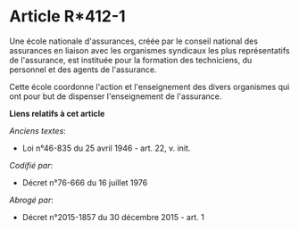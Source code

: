 # Article R*412-1

Une école nationale d'assurances, créée par le conseil national des assurances en liaison avec les organismes syndicaux les
plus représentatifs de l'assurance, est instituée pour la formation des techniciens, du personnel et des agents de
l'assurance.

Cette école coordonne l'action et l'enseignement des divers organismes qui ont pour but de dispenser l'enseignement de
l'assurance.

**Liens relatifs à cet article**

_Anciens textes_:

  - Loi n°46-835 du 25 avril 1946 - art. 22, v. init.

_Codifié par_:

  - Décret n°76-666 du 16 juillet 1976

_Abrogé par_:

  - Décret n°2015-1857 du 30 décembre 2015 - art. 1

